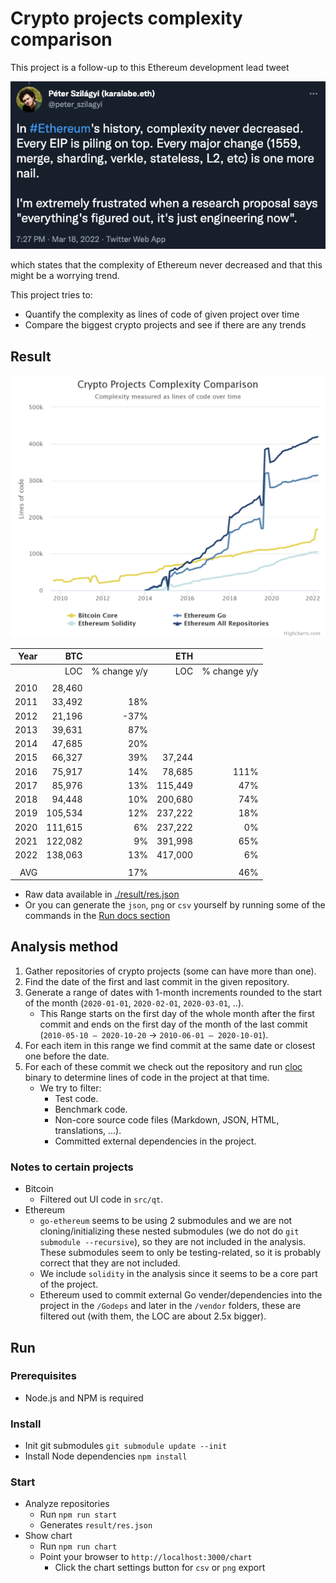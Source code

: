 # Crypto projects complexity comparison

This project is a follow-up to this Ethereum development lead tweet

[![Tweet](./img/tweet.png)](https://twitter.com/peter_szilagyi/status/1504887158699704321)

which states that the complexity of Ethereum never decreased and that this might be a worrying trend.

This project tries to:

- Quantify the complexity as lines of code of given project over time
- Compare the biggest crypto projects and see if there are any trends

## Result

[![Result](./img/result.png)](./img/result.png)

| Year |     BTC |              |     ETH |              |
| ---: | ------: | -----------: | ------: | -----------: |
|      |     LOC | % change y/y |     LOC | % change y/y |
|      |         |              |         |              |
| 2010 |  28,460 |              |         |              |
| 2011 |  33,492 |          18% |         |              |
| 2012 |  21,196 |         -37% |         |              |
| 2013 |  39,631 |          87% |         |              |
| 2014 |  47,685 |          20% |         |              |
| 2015 |  66,327 |          39% |  37,244 |              |
| 2016 |  75,917 |          14% |  78,685 |         111% |
| 2017 |  85,976 |          13% | 115,449 |          47% |
| 2018 |  94,448 |          10% | 200,680 |          74% |
| 2019 | 105,534 |          12% | 237,222 |          18% |
| 2020 | 111,615 |           6% | 237,222 |           0% |
| 2021 | 122,082 |           9% | 391,998 |          65% |
| 2022 | 138,063 |          13% | 417,000 |           6% |
|      |         |              |         |              |
|  AVG |         |          17% |         |          46% |

- Raw data available in [./result/res.json](./result/res.json)
- Or you can generate the `json`, `png` or `csv` yourself by running some of the commands in the [Run docs section](#Run)

## Analysis method

1. Gather repositories of crypto projects (some can have more than one).
2. Find the date of the first and last commit in the given repository.
3. Generate a range of dates with 1-month increments rounded to the start of the month (`2020-01-01`, `2020-02-01`, `2020-03-01`, ..).
   - This Range starts on the first day of the whole month after the first commit and ends on the first day of the month of the last commit (`2010-05-10 — 2020-10-20` -> `2010-06-01 — 2020-10-01`).
4. For each item in this range we find commit at the same date or closest one before the date.
5. For each of these commit we check out the repository and run [cloc](https://www.npmjs.com/package/cloc) binary to determine lines of code in the project at that time.
   - We try to filter:
     - Test code.
     - Benchmark code.
     - Non-core source code files (Markdown, JSON, HTML, translations, ...).
     - Committed external dependencies in the project.

### Notes to certain projects

- Bitcoin
  - Filtered out UI code in `src/qt`.
- Ethereum
  - `go-ethereum` seems to be using 2 submodules and we are not cloning/initializing these nested submodules (we do not do `git submodule --recursive`), so they are not included in the analysis. These submodules seem to only be testing-related, so it is probably correct that they are not included.
  - We include `solidity` in the analysis since it seems to be a core part of the project.
  - Ethereum used to commit external Go vender/dependencies into the project in the `/Godeps` and later in the `/vendor` folders, these are filtered out (with them, the LOC are about 2.5x bigger).

## Run

### Prerequisites

- Node.js and NPM is required

### Install

- Init git submodules `git submodule update --init`
- Install Node dependencies `npm install`

### Start

- Analyze repositories
  - Run `npm run start`
  - Generates `result/res.json`
- Show chart
  - Run `npm run chart`
  - Point your browser to `http://localhost:3000/chart`
    - Click the chart settings button for `csv` or `png` export
